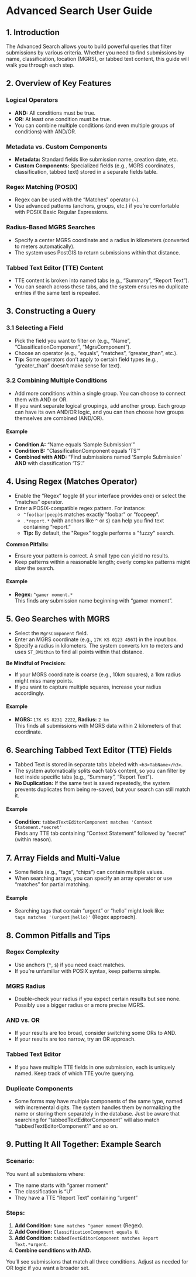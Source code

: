 # Advanced Search User Guide

## 1. Introduction

The Advanced Search allows you to build powerful queries that filter submissions by various criteria. Whether you need to find submissions by name, classification, location (MGRS), or tabbed text content, this guide will walk you through each step.

## 2. Overview of Key Features

### Logical Operators

- **AND:** All conditions must be true.
- **OR:** At least one condition must be true.
- You can combine multiple conditions (and even multiple groups of conditions) with AND/OR.

### Metadata vs. Custom Components

- **Metadata:** Standard fields like submission name, creation date, etc.
- **Custom Components:** Specialized fields (e.g., MGRS coordinates, classification, tabbed text) stored in a separate fields table.

### Regex Matching (POSIX)

- Regex can be used with the “Matches” operator (`~`).
- Use advanced patterns (anchors, groups, etc.) if you’re comfortable with POSIX Basic Regular Expressions.

### Radius-Based MGRS Searches

- Specify a center MGRS coordinate and a radius in kilometers (converted to meters automatically).
- The system uses PostGIS to return submissions within that distance.

### Tabbed Text Editor (TTE) Content

- TTE content is broken into named tabs (e.g., “Summary”, “Report Text”).
- You can search across these tabs, and the system ensures no duplicate entries if the same text is repeated.

## 3. Constructing a Query

### 3.1 Selecting a Field

- Pick the field you want to filter on (e.g., “Name”, “ClassificationComponent”, “MgrsComponent”).
- Choose an operator (e.g., “equals”, “matches”, “greater_than”, etc.).
- **Tip:** Some operators don’t apply to certain field types (e.g., “greater_than” doesn’t make sense for text).

### 3.2 Combining Multiple Conditions

- Add more conditions within a single group. You can choose to connect them with AND or OR.
- If you want separate logical groupings, add another group. Each group can have its own AND/OR logic, and you can then choose how groups themselves are combined (AND/OR).

#### Example

- **Condition A:** “Name equals ‘Sample Submission’”
- **Condition B:** “ClassificationComponent equals ‘TS’”
- **Combined with AND:** “Find submissions named ‘Sample Submission’ **AND** with classification ‘TS’.”

## 4. Using Regex (Matches Operator)

- Enable the “Regex” toggle (if your interface provides one) or select the “matches” operator.
- Enter a POSIX-compatible regex pattern. For instance:
  - `^foo(bar|peep)$` matches exactly "foobar" or "foopeep".
  - `.*report.*` (with anchors like `^` or `$`) can help you find text containing “report.”
  - **Tip:** By default, the "Regex" toggle performs a "fuzzy" search.

**Common Pitfalls:**

- Ensure your pattern is correct. A small typo can yield no results.
- Keep patterns within a reasonable length; overly complex patterns might slow the search.

#### Example

- **Regex:** `^gamer moment.*`  
  This finds any submission name beginning with “gamer moment”.

## 5. Geo Searches with MGRS

- Select the `MgrsComponent` field.
- Enter an MGRS coordinate (e.g., `17K KS 0123 4567`) in the input box.
- Specify a radius in kilometers. The system converts km to meters and uses `ST_DWithin` to find all points within that distance.

**Be Mindful of Precision:**

- If your MGRS coordinate is coarse (e.g., 10km squares), a 1km radius might miss many points.
- If you want to capture multiple squares, increase your radius accordingly.

#### Example

- **MGRS:** `17K KS 8231 2222`, **Radius:** `2 km`  
  This finds all submissions with MGRS data within 2 kilometers of that coordinate.

## 6. Searching Tabbed Text Editor (TTE) Fields

- Tabbed Text is stored in separate tabs labeled with `<h3>TabName</h3>`.
- The system automatically splits each tab’s content, so you can filter by text inside specific tabs (e.g., “Summary”, “Report Text”).
- **No Duplication:** If the same text is saved repeatedly, the system prevents duplicates from being re-saved, but your search can still match it.

#### Example

- **Condition:** `tabbedTextEditorComponent matches 'Context Statement.*secret'`  
  Finds any TTE tab containing “Context Statement” followed by “secret” (within reason).

## 7. Array Fields and Multi-Value

- Some fields (e.g., “tags”, “chips”) can contain multiple values.
- When searching arrays, you can specify an array operator or use “matches” for partial matching.

#### Example

- Searching tags that contain “urgent” or “hello” might look like:  
  `tags matches '(urgent|hello)'` (Regex approach).

## 8. Common Pitfalls and Tips

### Regex Complexity

- Use anchors (`^`, `$`) if you need exact matches.
- If you’re unfamiliar with POSIX syntax, keep patterns simple.

### MGRS Radius

- Double-check your radius if you expect certain results but see none. Possibly use a bigger radius or a more precise MGRS.

### AND vs. OR

- If your results are too broad, consider switching some ORs to AND.
- If your results are too narrow, try an OR approach.

### Tabbed Text Editor

- If you have multiple TTE fields in one submission, each is uniquely named. Keep track of which TTE you’re querying.

### Duplicate Components

- Some forms may have multiple components of the same type, named with incremental digits. The system handles them by normalizing the name or storing them separately in the database. Just be aware that searching for “tabbedTextEditorComponent” will also match “tabbedTextEditorComponent1” and so on.

## 9. Putting It All Together: Example Search

### Scenario:

You want all submissions where:

- The name starts with “gamer moment”
- The classification is “U”
- They have a TTE “Report Text” containing “urgent”

### Steps:

1. **Add Condition:** `Name matches ^gamer moment` (Regex).
2. **Add Condition:** `ClassificationComponent equals U`.
3. **Add Condition:** `tabbedTextEditorComponent matches Report Text.*urgent`.
4. **Combine conditions with AND.**

You’ll see submissions that match all three conditions. Adjust as needed for OR logic if you want a broader set.
